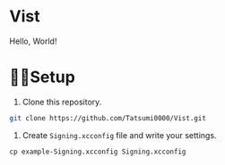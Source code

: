# Vist
Hello, World!

# 🧑‍💻Setup

1. Clone this repository.
```sh
git clone https://github.com/Tatsumi0000/Vist.git
```
1. Create `Signing.xcconfig` file and write your settings.
```xconfig
cp example-Signing.xcconfig Signing.xcconfig
```